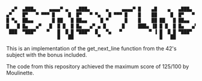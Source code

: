 ```bash
  ▄▀  ▄███▄     ▄▄▄▄▀ ▄   ▄███▄      ▄     ▄▄▄▄▀ █    ▄█    ▄   ▄███▄  
▄▀    █▀   ▀ ▀▀▀ █     █  █▀   ▀ ▀▄   █ ▀▀▀ █    █    ██     █  █▀   ▀ 
█ ▀▄  ██▄▄       █ ██   █ ██▄▄     █ ▀      █    █    ██ ██   █ ██▄▄   
█   █ █▄   ▄▀   █  █ █  █ █▄   ▄▀ ▄ █      █     ███▄ ▐█ █ █  █ █▄   ▄▀
 ███  ▀███▀    ▀   █  █ █ ▀███▀  █   ▀▄   ▀          ▀ ▐ █  █ █ ▀███▀  
                   █   ██         ▀                      █   ██        
```
This is an implementation of the get_next_line function from the 42's subject with the bonus included.

The code from this repository achieved the maximum score of 125/100 by Moulinette.
